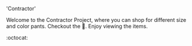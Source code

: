 'Contractor'

Welcome to the Contractor Project, where you can shop for different size and color pants. Checkout the :shopping_cart:.
Enjoy viewing the items.

:octocat:
